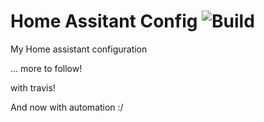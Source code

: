 # Home Assitant Config ![Build](https://travis-ci.org/rossdargan/hass-config.svg?branch=master)
My Home assistant configuration


... more to follow!

with travis!

And now with automation :/
